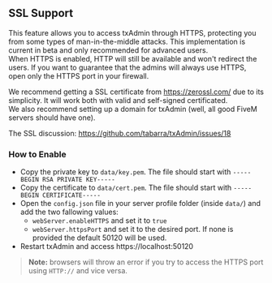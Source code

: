## SSL Support
This feature allows you to access txAdmin through HTTPS, protecting you from some types of man-in-the-middle attacks.
This implementation is current in beta and only recommended for advanced users.  
When HTTPS is enabled, HTTP will still be available and won't redirect the users. If you want to guarantee that the admins will always use HTTPS, open only the HTTPS port in your firewall.
  
We recommend getting a SSL certificate from https://zerossl.com/ due to its simplicity.
It will work both with valid and self-signed certificated.  
We also recommend setting up a domain for txAdmin (well, all good FiveM servers should have one).
  
The SSL discussion: https://github.com/tabarra/txAdmin/issues/18  
  
### How to Enable
- Copy the private key to `data/key.pem`. The file should start with `-----BEGIN RSA PRIVATE KEY-----`
- Copy the certificate to `data/cert.pem`. The file should start with `-----BEGIN CERTIFICATE-----`
- Open the `config.json` file in your server profile folder (inside `data/`) and add the two fallowing values:
    - `webServer.enableHTTPS` and set it to `true`
    - `webServer.httpsPort` and set it to the desired port. If none is provided the default 50120 will be used.
- Restart txAdmin and access https://localhost:50120  
  
> **Note:** browsers will throw an error if you try to access the HTTPS port using `HTTP://` and vice versa.
